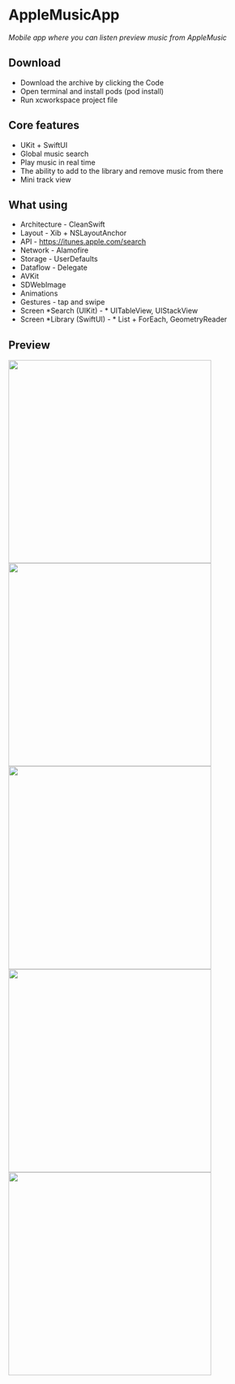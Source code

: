 
# AppleMusicApp
*Mobile app where you can listen preview music from AppleMusic*

## Download

- Download the archive by clicking the Code
- Open terminal and install pods (pod install)
- Run xcworkspace project file

## Core features

- UKit + SwiftUI
- Global music search
- Play music in real time
- The ability to add to the library and remove music from there
- Mini track view

## What using

- Architecture - CleanSwift
- Layout - Xib + NSLayoutAnchor
- API - https://itunes.apple.com/search
- Network - Alamofire
- Storage - UserDefaults
- Dataflow - Delegate
- AVKit
- SDWebImage
- Animations
- Gestures - tap and swipe
- Screen *Search (UIKit) - * UITableView, UIStackView
- Screen *Library (SwiftUI) - * List + ForEach, GeometryReader

## Preview

<img src="https://user-images.githubusercontent.com/71640278/195993265-9fb22a4f-66f9-46c4-a6c0-be6468ab0f94.png" height="400">  <img src="https://user-images.githubusercontent.com/71640278/195993311-6f315951-f5ec-452e-b212-c60aa6ede0ab.png" height="400">  <img src="https://user-images.githubusercontent.com/71640278/195993343-8e0baedf-bd35-457e-919b-e59b2cdf18a7.png" height="400">  <img src="https://user-images.githubusercontent.com/71640278/195993358-60f9491d-0832-4a20-aafe-2c46fa1b212b.png" height="400">  <img src="https://user-images.githubusercontent.com/71640278/195993377-6535cb29-b210-4d33-9c36-393866da65c9.png" height="400"> 
